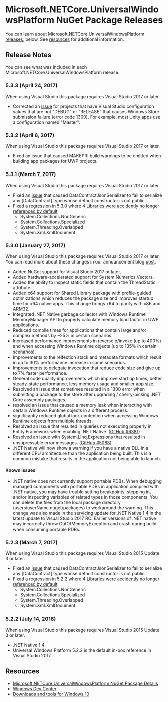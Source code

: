 # Microsoft.NETCore.UniversalWindowsPlatform NuGet Package Releases

You can learn about Microsoft.NETCore.UniversalWindowsPlatform [releases](#releases), below. See [resources](#resources) for additional information.

## Release Notes

You can see what was included in each Microsoft.NETCore.UniversalWindowsPlatform release.

### 5.3.3 (April 24, 2017)
When using Visual Studio this package requires Visual Studio 2017 or later.

- Corrected an [issue](http://stackoverflow.com/questions/43530071/how-to-fix-app-submission-error-of-1300) for projects that have Visual Studio configuration values that are not "DEBUG" or "RELEASE" that causes Windows Store submission failure (error code 1300). For example, most Unity apps use a configuration named "Master". 

### 5.3.2 (April 6, 2017)
When using Visual Studio this package requires Visual Studio 2017 or later.

- Fixed an issue that caused MAKEPRI build warnings to be emitted when building app packages for UWP projects.

### 5.3.1 (March 7, 2017)
When using Visual Studio this package requires Visual Studio 2017 or later.

- Fixed an [issue](https://github.com/dotnet/corefx/issues/10374) that caused DataContractJsonSerializer to fail to serialize any [DataContract] type whose default constructor is not public.
- Fixed a regression in 5.3.0 where [4 Libraries were accidently no longer referenced by default](https://github.com/dotnet/corefx/issues/10338)
    - System.Collections.NonGeneric
    - System.Collections.Specialized
    - System.Threading.Overlapped
    - System.Xml.XmlDocument

### 5.3.0 (January 27, 2017)
When using Visual Studio this package requires Visual Studio 2017 or later. You can read more about these changes in our announcement blog [post](https://blogs.msdn.microsoft.com/dotnet/2017/01/30/announcing-net-core-net-native-and-nuget-updates-in-vs-2017-rc/).

- Added NuGet support for Visual Studio 2017 or later.
- Added hardware-accelerated support for System.Numerics.Vectors. 
- Added the ability to inspect static fields that contain the ThreadStatic attribute.
- Added x64 support for Shared Library package with profile-guided optimizations which reduces the package size and improves startup time for x64 native apps. This change brings x64 to parity with x86 and ARM32.
- Integrated .NET Native garbage collector with Windows Runtime MemoryManager API to properly calculate memory load factor in UWP applications.
- Reduced compile times for applications that contain large and/or complex methods by ~25% in certain scenarios.
- Increased performance improvements in reverse p/invoke (up to 400%) and when accessing Windows Runtime objects (up to 135% in certain scenarios).
- Improvements to the relfection stack and metadata formats which result in up to 30% performance increase in some scenarios.
- Improvements to delegate invocation that reduce code size and give up to 7% faster performance.
- General code quality improvements which improve start up times, better steady-state performance, less memory usage and smaller app size.
- Resolved an issue that sometimes resulted in a 1300 error when submitting a package to the store after upgrading / cherry-picking .NET Core assembly packages.
- resolved an issue that caused a memory leak when interacting with certain Windows Runtime objects in a different process.
- significantly reduced global lock contention when accessing Windows Runtime objects from multiple threads.
- Resolved an issue that resulted in queries not executing properly in Entity Framework when enabling .NET Native. ([GitHub #6381](https://github.com/aspnet/EntityFramework/issues/6381))
- Resolved an issue with System.Linq.Expressions that resulted in unsupressable error messages. ([GitHub #5088](https://github.com/dotnet/corefx/issues/5088))
- .NET Native will now show a warning if you have a native DLL in a different CPU architecture than the application being built. This is a common mistake that results in the application not being able to launch.

#### Known issues

- .NET native does not currently support portable PDBs. When debugging managed components with portable PDBs in application compiled with .NET native, you may have trouble setting breakpoints, stepping in, and/or inspecting variables of related types in those components. You can delete the files from the local package directory (users\userName.nuget\packages) to workaround the warning. This change was also made in the servicing update for .NET Native 1.4 in the latest update to Visual Studio 2017 RC. Earlier versions of .NET native may incorrectly throw OutOfMemoryException and crash during build when consuming portable PDBs.

### 5.2.3 (March 7, 2017)
When using Visual Studio this package requires Visual Studio 2015 Update 3 or later.

- Fixed an [issue](https://github.com/dotnet/corefx/issues/10374) that caused DataContractJsonSerializer to fail to serialize any [DataContract] type whose default constructor is not public.
- Fixed a regression in 5.2.2 where [4 Libraries were accidently no longer referenced by default](https://github.com/dotnet/corefx/issues/10338)
    - System.Collections.NonGeneric
    - System.Collections.Specialized
    - System.Threading.Overlapped
    - System.Xml.XmlDocument

### 5.2.2 (July 14, 2016)
When using Visual Studio this package requires Visual Studio 2015 Update 3 or later.

- .NET Native 1.4.
- Universal Windows Platform 5.2.2 is the default in-box reference in Visual Studio 2017.

## Resources

- [Microsoft.NETCore.UniversalWindowsPlatform NuGet Package Details](https://www.nuget.org/packages/Microsoft.NETCore.UniversalWindowsPlatform)
- [Windows Dev Center](https://developer.microsoft.com/en-us/windows/apps/getstarted)
- [Downloads and tools for Windows 10](https://developer.microsoft.com/en-us/windows/downloads)
